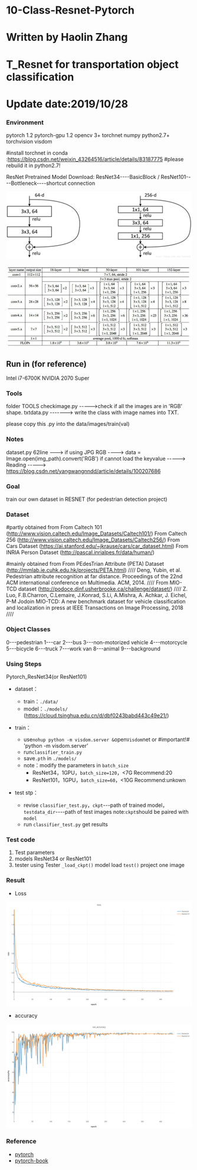 # 10-Class-Resnet-Pytorch
# Written by Haolin Zhang 
# T_Resnet for transportation object classification 
# Update date:2019/10/28

### Environment

pytorch 1.2
pytorch-gpu 1.2
opencv 3+
torchnet
numpy
python2.7+
torchvision
visdom

#install torchnet in conda :https://blog.csdn.net/weixin_43264516/article/details/83187775 
#please rebuild it in python2.7!

ResNet Pretrained Model Download:
	ResNet34----BasicBlock    /    ResNet101----Bottleneck----shortcut connection

![BasicBlock and Bottleneck](./pic/BasicBlock_Bottleneck.png)

![ResNet34 and ResNet101](./pic/ResNet34_ResNet101.jpg)


## Run in (for reference)

Intel i7-6700K
NVIDIA 2070 Super

### Tools

folder TOOLS 
checkimage.py ----->check if all the images are in 'RGB' shape.
txtdata.py  -------> write the class with image names into TXT.

please copy this .py into the data/images/train(val)
 

### Notes

dataset.py 62line --->   if using JPG RGB ---->  data = Image.open(img_path).convert('RGB')
if cannot load the keyvalue -----> Reading -----> https://blog.csdn.net/yangwangnndd/article/details/100207686


### Goal

train our own dataset in RESNET  (for pedestrian detection project)


### Dataset 

#partly obtained from 
From Caltech 101  (http://www.vision.caltech.edu/Image_Datasets/Caltech101/)
From Caltech 256  (http://www.vision.caltech.edu/Image_Datasets/Caltech256/)
From Cars Dataset (https://ai.stanford.edu/~jkrause/cars/car_dataset.html)
From INRIA Person Dataset (http://pascal.inrialpes.fr/data/human/)

#mainly obtained from
From PEdesTrian Attribute (PETA) Dataset (http://mmlab.ie.cuhk.edu.hk/projects/PETA.html)
//// Deng, Yubin, et al. Pedestrian attribute recognition at far distance. Proceedings of the 22nd ACM international conference on Multimedia. ACM, 2014. ////
From MIO-TCD dataset (http://podoce.dinf.usherbrooke.ca/challenge/dataset/)
//// Z. Luo, F.B.Charron, C.Lemaire, J.Konrad, S.Li, A.Mishra, A. Achkar, J. Eichel, P-M Jodoin MIO-TCD: A new benchmark dataset for vehicle classification and localization in press at IEEE Transactions on Image Processing, 2018 ////


### Object Classes

0---pedestrian 
1---car
2---bus
3---non-motorized vehicle
4---motorcycle
5---bicycle
6---truck
7---work van
8---animal
9---background

### Using Steps

Pytorch_ResNet34(or ResNet101)

- dataset：
  - train：`./data/`
  - model：`./models/` (https://cloud.tsinghua.edu.cn/d/dbf0243babd443c49e21/)
- train：
  - use`nohup python -m visdom.server &`open`Visdom`net
    or  #important!#  'python -m visdom.server'
  - run`classifier_train.py`
  - save`.pth` in `./models/`
  - note：modify the parameters in `batch_size`
    - ResNet34，1GPU，`batch_size=120`，<7G  Recommend:20
    - ResNet101，1GPU，`batch_size=60`，<10G Recommend:unkown

- test stp：
  - revise `classifier_test.py`，`ckpt`---path of trained model，`testdata_dir`----path of test images
    note:`ckpt`should be paired with `model`
  - run `classifier_test.py` get results



### Test code

1. Test parameters
2. models ResNet34 or ResNet101
3. tester  using Tester
   `_load_ckpt()`   model load
   `test()` project one image

### Result

- Loss

![](./pic/loss.png)

- accuracy

![](./pic/accuracy.png)


### Reference

- [pytorch](https://github.com/pytorch/pytorch)
- [pytorch-book](https://github.com/chenyuntc/pytorch-book)

